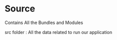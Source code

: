 # Source
Contains All the Bundles and Modules 

src folder : All the data related to run our application
